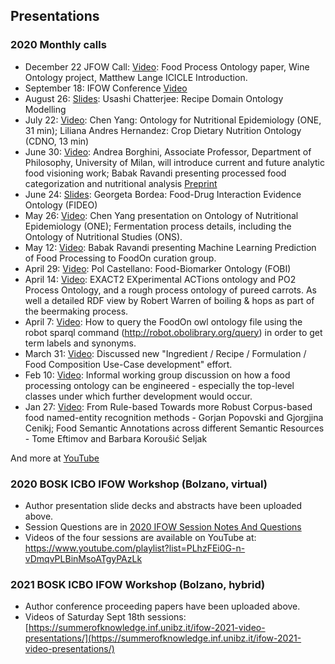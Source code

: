 ## Presentations

### 2020 Monthly calls

* December 22 JFOW Call: [Video](https://youtu.be/ti3y5MhVViA): Food Process Ontology paper, Wine Ontology project, Matthew Lange ICICLE Introduction.
* September 18: IFOW Conference [Video](https://summerofknowledge.inf.unibz.it/ifow-2021-video-presentations/)
* August 26: [Slides](https://github.com/FoodOntology/joint-food-ontology-wg/blob/master/presentation/IFOW_2020_call_Chatterjee.ppt?raw=true): Usashi Chatterjee: Recipe Domain Ontology Modelling
* July 22:  [Video](https://foodon.org/ifow/call_2020_july_22.mp4): Chen Yang: Ontology for Nutritional Epidemiology (ONE, 31 min); Liliana Andres Hernandez: Crop Dietary Nutrition Ontology (CDNO, 13 min)
* June 30:  [Video](https://youtu.be/_PK179-EE-0): Andrea Borghini, Associate Professor, Department of Philosophy, University of Milan, will introduce current and future analytic food visioning work; Babak Ravandi presenting processed food categorization and nutritional analysis [Preprint](https://www.medrxiv.org/content/10.1101/2021.05.22.21257615v1)
* June 24:  [Slides](https://github.com/FoodOntology/joint-food-ontology-wg/blob/master/presentation/IFOW_2020_FIDEO.pdf): Georgeta Bordea: Food-Drug Interaction Evidence Ontology (FIDEO)
* May 26: [Video](https://youtu.be/5FdgOyV-xrU): Chen Yang presentation on Ontology of Nutritional Epidemiology (ONE); Fermentation process details, including the Ontology of Nutritional Studies (ONS).
* May 12:   [Video](https://youtu.be/mzkUQngB8hI): Babak Ravandi presenting Machine Learning Prediction of Food Processing to FoodOn curation group.
* April 29: [Video](https://foodon.org/ifow/fobi_2020_apr_29.mov): Pol Castellano: Food-Biomarker Ontology (FOBI) 
* April 14: [Video](https://youtu.be/85zivQIXarU): EXACT2 EXperimental ACTions ontology and PO2 Process Ontology, and a rough process ontology of pureed carrots.  As well a detailed RDF view by Robert Warren of boiling & hops as part of the beermaking process.
* April 7: [Video](https://youtu.be/XEsdS3yUyIE): How to query the FoodOn owl ontology file using the robot sparql command (http://robot.obolibrary.org/query) in order to get term labels and synonyms.
* March 31: [Video](https://youtu.be/DvcRqsQr4Dc): Discussed new "Ingredient / Recipe / Formulation / Food Composition Use-Case development" effort.
* Feb 10: [Video](https://youtu.be/xZXNF5eWe6Y): Informal working group discussion on how a food processing ontology can be engineered - especially the top-level classes under which further development would occur.
* Jan 27: [Video](https://youtu.be/Z83kHG7qpr0): From Rule-based Towards more Robust Corpus-based food named-entity recognition methods - Gorjan Popovski and Gjorgjina Cenikj; Food Semantic Annotations across different Semantic Resources - Tome Eftimov and Barbara Koroušić Seljak


And more at [YouTube](https://www.youtube.com/playlist?list=PLxlyllO6tRCkx5bbF8v2pydPKwP_eQJSS)

### 2020 BOSK ICBO IFOW Workshop (Bolzano, virtual)

* Author presentation slide decks and abstracts have been uploaded above.
* Session Questions are in [2020 IFOW Session Notes And Questions](https://docs.google.com/document/d/1mCoPYGGl5m0VP5a-0fiMSRXRUL05zzsG2f6FCAso7-Y)
* Videos of the four sessions are available on YouTube at: https://www.youtube.com/playlist?list=PLhzFEi0G-n-vDmqvPLBinMsoATgyPAzLk

### 2021 BOSK ICBO IFOW Workshop (Bolzano, hybrid)

* Author conference proceeding papers have been uploaded above.
* Videos of Saturday Sept 18th sessions: [https://summerofknowledge.inf.unibz.it/ifow-2021-video-presentations/](https://summerofknowledge.inf.unibz.it/ifow-2021-video-presentations/)

